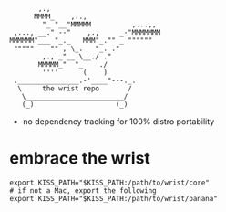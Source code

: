 ```
       ,.,
      MMMM_    ,..,
        "_ "__"MMMMM          ,...,,
 ,..., __." --"    ,.,     _-"MMMMMMM
MMMMMM"___ "_._   MMM"_."" _ """"""
 """""    "" , \_.   "_. ."
        ,., _"__ \__./ ."
       MMMMM_"  "_    ./
        ''''      (    )
 ._______________.-'____"---._.
  \     the wrist repo       /
   \________________________/
   (_)                    (_)
```

- no dependency tracking for 100% distro portability

# embrace the wrist
```
export KISS_PATH="$KISS_PATH:/path/to/wrist/core"
# if not a Mac, export the following
export KISS_PATH="$KISS_PATH:/path/to/wrist/banana"
```
